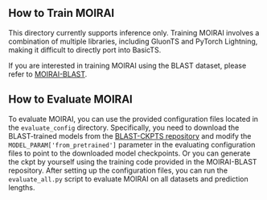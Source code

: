 ## How to Train MOIRAI
This directory currently supports inference only. Training MOIRAI involves a combination of multiple libraries, including GluonTS and PyTorch Lightning, making it difficult to directly port into BasicTS.

If you are interested in training MOIRAI using the BLAST dataset, please refer to [MOIRAI-BLAST](https://github.com/zezhishao/MOIRAI-BLAST).

## How to Evaluate MOIRAI

To evaluate MOIRAI, you can use the provided configuration files located in the `evaluate_config` directory.
Specifically, you need to download the BLAST-trained models from the [BLAST-CKPTS repository](https://huggingface.co/ZezhiShao/BLAST_CKPTS/tree/main) and modify the `MODEL_PARAM['from_pretrained']` parameter in the evaluating configuration files to point to the downloaded model checkpoints.
Or you can generate the ckpt by yourself using the training code provided in the MOIRAI-BLAST repository.
After setting up the configuration files, you can run the `evaluate_all.py` script to evaluate MOIRAI on all datasets and prediction lengths.
